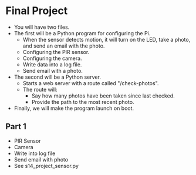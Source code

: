 # Final Project

* You will have two files.
* The first will be a Python program for configuring the Pi.
  * When the sensor detects motion, it will turn on the LED, take a photo, and send an email with the photo.
  * Configuring the PIR sensor.
  * Configuring the camera.
  * Write data into a log file.
  * Send email with a photo.
* The second will be a Python server. 
  * Starts a web server with a route called "/check-photos".
  * The route will: 
    * Say how many photos have been taken since last checked.
    * Provide the path to the most recent photo.
* Finally, we will make the program launch on boot.

## Part 1

* PIR Sensor
* Camera
* Write into log file
* Send email with photo
* See s14_project_sensor.py
